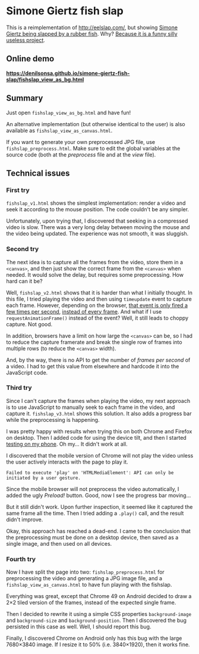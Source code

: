 Simone Giertz fish slap
=======================

This is a reimplementation of <http://eelslap.com/>, but showing [Simone Giertz being slapped by a rubber fish][1]. Why? [Because it is a funny silly useless project][2].

[1]: https://www.instagram.com/p/6VOM75Rfzv/
[2]: https://www.youtube.com/watch?v=lrSSfd_G9gE

Online demo
-----------

**<https://denilsonsa.github.io/simone-giertz-fish-slap/fishslap_view_as_bg.html>**

Summary
-------

Just open `fishslap_view_as_bg.html` and have fun!

An alternative implementation (but otherwise identical to the user) is also available as `fishslap_view_as_canvas.html`.

If you want to generate your own preprocessed JPG file, use `fishslap_preprocess.html`. Make sure to edit the global variables at the source code (both at the *preprocess* file and at the *view* file).

Technical issues
----------------

### First try

`fishslap_v1.html` shows the simplest implementation: render a video and seek it according to the mouse position. The code couldn't be any simpler.

Unfortunately, upon trying that, I discovered that seeking in a compressed video is slow. There was a very long delay between moving the mouse and the video being updated. The experience was not smooth, it was sluggish.

### Second try

The next idea is to capture all the frames from the video, store them in a `<canvas>`, and then just show the correct frame from the `<canvas>` when needed. It would solve the delay, but requires some preprocessing. How hard can it be?

Well, `fishslap_v2.html` shows that it is harder than what I initially thought. In this file, I tried playing the video and then using `timeupdate` event to capture each frame. However, depending on the browser, [that event is only fired a few times per second][tu1], [instead of every frame][tu2]. And what if I use `requestAnimationFrame()` instead of the event? Well, it still leads to choppy capture. Not good.

In addition, browsers have a limit on how large the `<canvas>` can be, so I had to reduce the capture framerate and break the single row of frames into multiple rows (to reduce the `<canvas>` width).

And, by the way, there is no API to get the number of *frames per second* of a video. I had to get this value from elsewhere and hardcode it into the JavaScript code.

[tu1]: https://stackoverflow.com/questions/17044567/get-frame-change-in-video-html5
[tu2]: https://stackoverflow.com/questions/9678177/how-often-does-the-timeupdate-event-fire-for-an-html5-video

### Third try

Since I can't capture the frames when playing the video, my next approach is to use JavaScript to manually seek to each frame in the video, and capture it. `fishslap_v3.html` shows this solution. It also adds a progress bar while the preprocessing is happening.

I was pretty happy with results when trying this on both Chrome and Firefox on desktop. Then I added code for using the device tilt, and then I started [testing on my phone][rd]. Oh my… It didn't work at all.

I discovered that the mobile version of Chrome will not play the video unless the user actively interacts with the page to play it.

    Failed to execute 'play' on 'HTMLMediaElement': API can only be initiated by a user gesture.

Since the mobile browser will not preprocess the video automatically, I added the ugly *Preload!* button. Good, now I see the progress bar moving…

But it still didn't work. Upon further inspection, it seemed like it captured the same frame all the time. Then I tried adding a `.play()` call, and the result didn't improve.

Okay, this approach has reached a dead-end. I came to the conclusion that the preprocessing must be done on a desktop device, then saved as a single image, and then used on all devices.

[rd]: https://developer.chrome.com/devtools/docs/remote-debugging

### Fourth try

Now I have split the page into two: `fishslap_preprocess.html` for preprocessing the video and generating a JPG image file, and a `fishslap_view_as_canvas.html` to have fun playing with the fishslap.

Everything was great, except that Chrome 49 on Android decided to draw a 2×2 tiled version of the frames, instead of the expected single frame.

Then I decided to rewrite it using a simple CSS properties `background-image` and `background-size` and `background-position`. Then I discovered the bug persisted in this case as well. Well, I should report this bug.

Finally, I discovered Chrome on Android only has this bug with the  large 7680×3840 image. If I resize it to 50% (i.e. 3840×1920), then it works fine.
